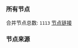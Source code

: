 ### 所有节点
合并节点总数: `1113`
[节点链接](https://raw.githubusercontent.com/rzhy1/11/master/sub/sub_merge_base64.txt)

### 节点来源